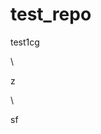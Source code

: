 # test_repo
test1cg







\



z





\
































sf




















































































